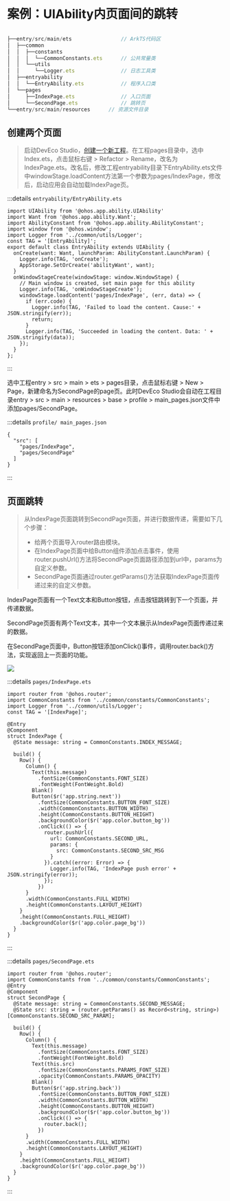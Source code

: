 # 案例：UIAbility内页面间的跳转

```js

├──entry/src/main/ets                // ArkTS代码区
│  ├──common
│  │  ├──constants
│  │  │  └──CommonConstants.ets      // 公共常量类
│  │  └──utils
│  │     └──Logger.ets               // 日志工具类
│  ├──entryability
│  │  └──EntryAbility.ets            // 程序入口类
│  └──pages
│     ├──IndexPage.ets               // 入口页面
│     └──SecondPage.ets              // 跳转页
└──entry/src/main/resources	     // 资源文件目录
```

## 创建两个页面



> 启动DevEco Studio，[创建一个新工程](https://developer.harmonyos.com/cn/docs/documentation/doc-guides-V3/start-with-ets-stage-0000001477980905-V3?catalogVersion=V3)。在工程pages目录中，选中Index.ets，点击鼠标右键 > Refactor > Rename，改名为IndexPage.ets。改名后，修改工程entryability目录下EntryAbility.ets文件中windowStage.loadContent方法第一个参数为pages/IndexPage，修改后，启动应用会自动加载IndexPage页。



:::details  `entryability/EntryAbility.ets`

```js{15-21}
import UIAbility from '@ohos.app.ability.UIAbility'
import Want from '@ohos.app.ability.Want';
import AbilityConstant from '@ohos.app.ability.AbilityConstant';
import window from '@ohos.window';
import Logger from '../common/utils/Logger';
const TAG = '[EntryAbility]';
export default class EntryAbility extends UIAbility {
  onCreate(want: Want, launchParam: AbilityConstant.LaunchParam) {
    Logger.info(TAG, 'onCreate');
    AppStorage.SetOrCreate('abilityWant', want);
  }
  onWindowStageCreate(windowStage: window.WindowStage) {
    // Main window is created, set main page for this ability
    Logger.info(TAG, 'onWindowStageCreate');
    windowStage.loadContent('pages/IndexPage', (err, data) => {
      if (err.code) {
        Logger.info(TAG, 'Failed to load the content. Cause:' + JSON.stringify(err));
        return;
      }
      Logger.info(TAG, 'Succeeded in loading the content. Data: ' + JSON.stringify(data));
    });
  }
};

```

:::



选中工程entry > src > main > ets > pages目录，点击鼠标右键 > New > Page，新建命名为SecondPage的page页。此时DevEco Studio会自动在工程目录entry > src > main > resources > base > profile > main_pages.json文件中添加pages/SecondPage。

:::details `profile/ main_pages.json`

```js{4}
{
  "src": [
    "pages/IndexPage",
    "pages/SecondPage"
  ]
}
```

:::

## 页面跳转



> 从IndexPage页面跳转到SecondPage页面，并进行数据传递，需要如下几个步骤：
>
> - 给两个页面导入router路由模块。
> - 在IndexPage页面中给Button组件添加点击事件，使用router.pushUrl()方法将SecondPage页面路径添加到url中，params为自定义参数。
> - SecondPage页面通过router.getParams()方法获取IndexPage页面传递过来的自定义参数。



IndexPage页面有一个Text文本和Button按钮，点击按钮跳转到下一个页面，并传递数据。

SecondPage页面有两个Text文本，其中一个文本展示从IndexPage页面传递过来的数据。

在SecondPage页面中，Button按钮添加onClick()事件，调用router.back()方法，实现返回上一页面的功能。



![](https://blogwnx-bucket.oss-cn-beijing.aliyuncs.com/img/routerGo.gif)

:::details `pages/IndexPage.ets`

```js{23-32}
import router from '@ohos.router';
import CommonConstants from '../common/constants/CommonConstants';
import Logger from '../common/utils/Logger';
const TAG = '[IndexPage]';

@Entry
@Component
struct IndexPage {
  @State message: string = CommonConstants.INDEX_MESSAGE;

  build() {
    Row() {
      Column() {
        Text(this.message)
          .fontSize(CommonConstants.FONT_SIZE)
          .fontWeight(FontWeight.Bold)
        Blank()
        Button($r('app.string.next'))
          .fontSize(CommonConstants.BUTTON_FONT_SIZE)
          .width(CommonConstants.BUTTON_WIDTH)
          .height(CommonConstants.BUTTON_HEIGHT)
          .backgroundColor($r('app.color.button_bg'))
          .onClick(() => {
            router.pushUrl({
              url: CommonConstants.SECOND_URL,
              params: {
                src: CommonConstants.SECOND_SRC_MSG
              }
            }).catch((error: Error) => {
              Logger.info(TAG, 'IndexPage push error' + JSON.stringify(error));
            });
          })
      }
      .width(CommonConstants.FULL_WIDTH)
      .height(CommonConstants.LAYOUT_HEIGHT)
    }
    .height(CommonConstants.FULL_HEIGHT)
    .backgroundColor($r('app.color.page_bg'))
  }
}
```

:::



:::details  `pages/SecondPage.ets`

```js{7,24-26}
import router from '@ohos.router';
import CommonConstants from '../common/constants/CommonConstants';
@Entry
@Component
struct SecondPage {
  @State message: string = CommonConstants.SECOND_MESSAGE;
  @State src: string = (router.getParams() as Record<string, string>)[CommonConstants.SECOND_SRC_PARAM];

  build() {
    Row() {
      Column() {
        Text(this.message)
          .fontSize(CommonConstants.FONT_SIZE)
          .fontWeight(FontWeight.Bold)
        Text(this.src)
          .fontSize(CommonConstants.PARAMS_FONT_SIZE)
          .opacity(CommonConstants.PARAMS_OPACITY)
        Blank()
        Button($r('app.string.back'))
          .fontSize(CommonConstants.BUTTON_FONT_SIZE)
          .width(CommonConstants.BUTTON_WIDTH)
          .height(CommonConstants.BUTTON_HEIGHT)
          .backgroundColor($r('app.color.button_bg'))
          .onClick(() => {
            router.back();
          })
      }
      .width(CommonConstants.FULL_WIDTH)
      .height(CommonConstants.LAYOUT_HEIGHT)
    }
    .height(CommonConstants.FULL_HEIGHT)
    .backgroundColor($r('app.color.page_bg'))
  }
}
```



:::





